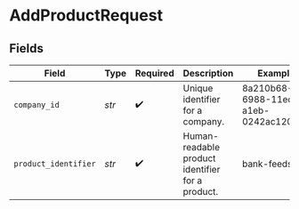 # AddProductRequest


## Fields

| Field                                            | Type                                             | Required                                         | Description                                      | Example                                          |
| ------------------------------------------------ | ------------------------------------------------ | ------------------------------------------------ | ------------------------------------------------ | ------------------------------------------------ |
| `company_id`                                     | *str*                                            | :heavy_check_mark:                               | Unique identifier for a company.                 | 8a210b68-6988-11ed-a1eb-0242ac120002             |
| `product_identifier`                             | *str*                                            | :heavy_check_mark:                               | Human-readable product identifier for a product. | bank-feeds                                       |
